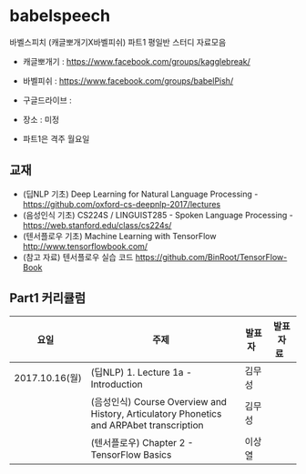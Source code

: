 # babelspeech

바벨스피치 (캐글뽀개기X바벨피쉬) 파트1 평일반 스터디 자료모음

* 캐글뽀개기 : https://www.facebook.com/groups/kagglebreak/
* 바벨피쉬 : https://www.facebook.com/groups/babelPish/

* 구글드라이브 : 
* 장소 : 미정 
* 파트1은 격주 월요일

## 교재
* (딥NLP 기초) Deep Learning for Natural Language Processing - https://github.com/oxford-cs-deepnlp-2017/lectures
* (음성인식 기초) CS224S / LINGUIST285 - Spoken Language Processing - https://web.stanford.edu/class/cs224s/
* (텐서플로우 기초) Machine Learning with TensorFlow http://www.tensorflowbook.com/ 
* (참고 자료) 텐서플로우 실습 코드 https://github.com/BinRoot/TensorFlow-Book


## Part1 커리큘럼
|요일   |주제   |발표자   |발표자료   |
|---|---|---|---|
|2017.10.16(월)|(딥NLP) 1. Lecture 1a - Introduction |김무성||
||(음성인식) Course Overview and History, Articulatory Phonetics and ARPAbet transcription |김무성||
||(텐서플로우) Chapter 2 - TensorFlow Basics |이상열||


